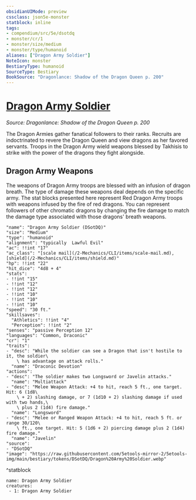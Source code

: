 ```yaml
---
obsidianUIMode: preview
cssclass: json5e-monster
statblock: inline
tags:
- compendium/src/5e/dsotdq
- monster/cr/1
- monster/size/medium
- monster/type/humanoid
aliases: ["Dragon Army Soldier"]
NoteIcon: monster
BestiaryType: humanoid
SourceType: Bestiary
BookSource: "Dragonlance: Shadow of the Dragon Queen p. 200"
---
```

# [Dragon Army Soldier](2-Mechanics/CLI/bestiary/humanoid/dragon-army-soldier-dsotdq.md)
*Source: Dragonlance: Shadow of the Dragon Queen p. 200*  

The Dragon Armies gather fanatical followers to their ranks. Recruits are indoctrinated to revere the Dragon Queen and view dragons as her favored servants. Troops in the Dragon Army wield weapons blessed by Takhisis to strike with the power of the dragons they fight alongside.

## Dragon Army Weapons

The weapons of Dragon Army troops are blessed with an infusion of dragon breath. The type of damage these weapons deal depends on the specific army. The stat blocks presented here represent Red Dragon Army troops with weapons infused by the fire of red dragons. You can represent followers of other chromatic dragons by changing the fire damage to match the damage type associated with those dragons' breath weapons.

```statblock
"name": "Dragon Army Soldier (DSotDQ)"
"size": "Medium"
"type": "humanoid"
"alignment": "typically  Lawful Evil"
"ac": !!int "17"
"ac_class": "[scale mail](/2-Mechanics/CLI/items/scale-mail.md), [shield](/2-Mechanics/CLI/items/shield.md)"
"hp": !!int "22"
"hit_dice": "4d8 + 4"
"stats":
- !!int "15"
- !!int "12"
- !!int "12"
- !!int "10"
- !!int "10"
- !!int "10"
"speed": "30 ft."
"skillsaves":
  "Athletics": !!int "4"
  "Perception": !!int "2"
"senses": "passive Perception 12"
"languages": "Common, Draconic"
"cr": "1"
"traits":
- "desc": "While the soldier can see a Dragon that isn't hostile to it, the soldier\
    \ has advantage on attack rolls."
  "name": "Draconic Devotion"
"actions":
- "desc": "The soldier makes two Longsword or Javelin attacks."
  "name": "Multiattack"
- "desc": "Melee Weapon Attack: +4 to hit, reach 5 ft., one target. Hit: 6 (1d8\
    \ + 2) slashing damage, or 7 (1d10 + 2) slashing damage if used with two hands,\
    \ plus 2 (1d4) fire damage."
  "name": "Longsword"
- "desc": "Melee or Ranged Weapon Attack: +4 to hit, reach 5 ft. or range 30/120\
    \ ft., one target. Hit: 5 (1d6 + 2) piercing damage plus 2 (1d4) fire damage."
  "name": "Javelin"
"source":
- "DSotDQ"
"image": "https://raw.githubusercontent.com/5etools-mirror-2/5etools-img/main/bestiary/tokens/DSotDQ/Dragon%20Army%20Soldier.webp"
```
^statblock

```encounter-table
name: Dragon Army Soldier
creatures:
 - 1: Dragon Army Soldier
```